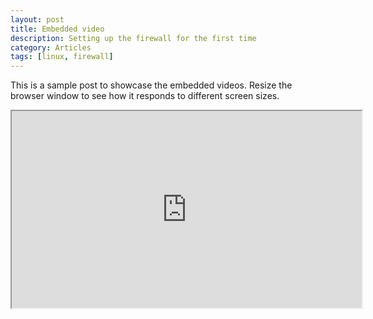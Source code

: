 ```yaml
---
layout: post
title: Embedded video
description: Setting up the firewall for the first time
category: Articles
tags: [linux, firewall]
---
```

This is a sample post to showcase the embedded videos. Resize the browser window to see how it responds to different screen sizes.

<iframe id="lbry-iframe" width="560" height="315" src="https://lbry.tv/$/embed/Eminem---Lose-Yourself--HD-/db976ef32f69459756bb0290c1c89ba8c6ebf2c1" allowfullscreen></iframe>
